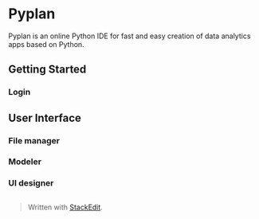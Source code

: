 
# Pyplan
Pyplan is an online Python IDE for fast and easy creation of data analytics apps based on Python.

## Getting Started
### Login

## User Interface

### File manager
### Modeler
### UI designer

 

##

> Written with [StackEdit](https://stackedit.io/).
<!--stackedit_data:
eyJoaXN0b3J5IjpbLTIwNzkzMzQ1OTEsMTY2NzU0NTYxNywyNT
U3NDg1NzldfQ==
-->